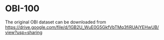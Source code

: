 # OBI-100
The original OBI dataset can be downloaded from https://drive.google.com/file/d/1GB2U_WuE0G5GkfVbTMq3fiRUAjYEHwUB/view?usp=sharing
